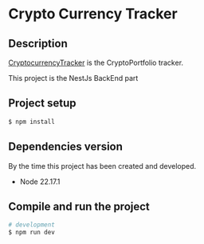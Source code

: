 # Crypto Currency Tracker

## Description

[CryptocurrencyTracker](https://github.com/pigman8857/CryptocurrencyTracker) is the CryptoPortfolio tracker.

This project is the NestJs BackEnd part

## Project setup

```bash
$ npm install
```

## Dependencies version

By the time this project has been created and developed.

- Node 22.17.1

## Compile and run the project

```bash
# development
$ npm run dev

```
